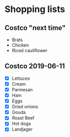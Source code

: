 # Shopping lists

## Costco "next time"

- Brats
- Chicken
- Riced cauliflower

## Costco 2019-06-11

- [x] Lettuces
- [x] Cream
- [x] Parmesan
- [x] Ham
- [x] Eggs
- [x] Dried onions
- [x] Gouda
- [x] Roast Beef
- [x] Hot dogs
- [x] Landjager
